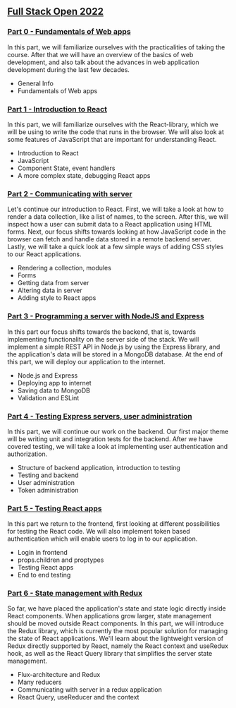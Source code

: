 ## [Full Stack Open 2022](https://fullstackopen.com/en/)

### [Part 0 - Fundamentals of Web apps](https://fullstackopen.com/en/part0)

In this part, we will familiarize ourselves with the practicalities of taking the course. After that we will have an overview of the basics of web development, and also talk about the advances in web application development during the last few decades.

- General Info
- Fundamentals of Web apps

### [Part 1 - Introduction to React](https://fullstackopen.com/en/part1)

In this part, we will familiarize ourselves with the React-library, which we will be using to write the code that runs in the browser. We will also look at some features of JavaScript that are important for understanding React.

- Introduction to React
- JavaScript
- Component State, event handlers
- A more complex state, debugging React apps

### [Part 2 - Communicating with server](https://fullstackopen.com/en/part2)

Let's continue our introduction to React. First, we will take a look at how to render a data collection, like a list of names, to the screen. After this, we will inspect how a user can submit data to a React application using HTML forms. Next, our focus shifts towards looking at how JavaScript code in the browser can fetch and handle data stored in a remote backend server. Lastly, we will take a quick look at a few simple ways of adding CSS styles to our React applications.

- Rendering a collection, modules
- Forms
- Getting data from server
- Altering data in server
- Adding style to React apps

### [Part 3 - Programming a server with NodeJS and Express](https://fullstackopen.com/en/part3)

In this part our focus shifts towards the backend, that is, towards implementing functionality on the server side of the stack. We will implement a simple REST API in Node.js by using the Express library, and the application's data will be stored in a MongoDB database. At the end of this part, we will deploy our application to the internet.

- Node.js and Express
- Deploying app to internet
- Saving data to MongoDB
- Validation and ESLint

### [Part 4 - Testing Express servers, user administration](https://fullstackopen.com/en/part4)

In this part, we will continue our work on the backend. Our first major theme will be writing unit and integration tests for the backend. After we have covered testing, we will take a look at implementing user authentication and authorization.

- Structure of backend application, introduction to testing
- Testing and backend
- User administration
- Token administration


### [Part 5 - Testing React apps](https://fullstackopen.com/en/part5)

In this part we return to the frontend, first looking at different possibilities for testing the React code. We will also implement token based authentication which will enable users to log in to our application.

- Login in frontend
- props.children and proptypes
- Testing React apps
- End to end testing


### [Part 6 - State management with Redux](https://fullstackopen.com/en/part6)

So far, we have placed the application's state and state logic directly inside React components. When applications grow larger, state management should be moved outside React components. In this part, we will introduce the Redux library, which is currently the most popular solution for managing the state of React applications. We'll learn about the lightweight version of Redux directly supported by React, namely the React context and useRedux hook, as well as the React Query library that simplifies the server state management.

- Flux-architecture and Redux
- Many reducers
- Communicating with server in a redux application
- React Query, useReducer and the context